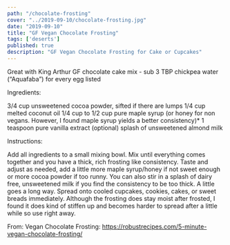 ```yaml
---
path: "/chocolate-frosting"
cover: "../2019-09-10/chocolate-frosting.jpg"
date: "2019-09-10"
title: "GF Vegan Chocolate Frosting"
tags: ['deserts']
published: true
description: "GF Vegan Chocolate Frosting for Cake or Cupcakes"
---
```


Great with King Arthur GF chocolate cake mix - sub 3 TBP chickpea water (“Aquafaba”) for every egg listed

Ingredients:

3/4 cup unsweetened cocoa powder, sifted if there are lumps
1/4 cup melted coconut oil
1/4 cup to 1/2 cup pure maple syrup (or honey for non vegans. However, I found maple syrup yields a better consistency)*
1 teaspoon pure vanilla extract
(optional) splash of unsweetened almond milk

Instructions:

Add all ingredients to a small mixing bowl. Mix until everything comes together and you have a thick, rich frosting like consistency.
Taste and adjust as needed, add a little more maple syrup/honey if not sweet enough or more cocoa powder if too runny.
You can also stir in a splash of dairy free, unsweetened milk if you find the consistency to be too thick. A little goes a long way.
Spread onto cooled cupcakes, cookies, cakes, or sweet breads immediately. Although the frosting does stay moist after frosted, I found it does kind of stiffen up and becomes harder to spread after a little while so use right away.

From: Vegan Chocolate Frosting: <https://robustrecipes.com/5-minute-vegan-chocolate-frosting/>
